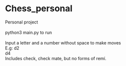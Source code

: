 # Chess_personal
Personal project\
\
python3 main.py to run\
\
Input a letter and a number without space to make moves\
E.g: d2 \
     d4 \
Includes check, check mate, but no forms of remí.
